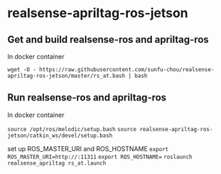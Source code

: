 # realsense-apriltag-ros-jetson

## Get and build realsense-ros and apriltag-ros

In docker container

`wget -O - https://raw.githubusercontent.com/sunfu-chou/realsense-apriltag-ros-jetson/master/rs_at.bash | bash`

## Run realsense-ros and apriltag-ros

In docker container

`source /opt/ros/melodic/setup.bash`
`source realsense-apriltag-ros-jetson/catkin_ws/devel/setup.bash`

set up ROS_MASTER_URI and ROS_HOSTNAME
`export ROS_MASTER_URI=http://:11311`
`export ROS_HOSTNAME=`
`roslaunch realsense_apriltag rs_at.launch`
